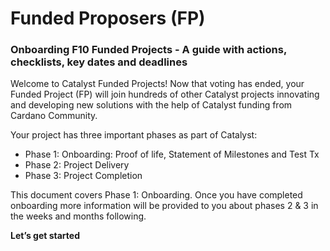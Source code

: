 # **Funded Proposers (FP)**

### Onboarding F10 Funded Projects - A guide with actions, checklists, key dates and deadlines

Welcome to Catalyst Funded Projects! Now that voting has ended, your Funded Project (FP) will join hundreds of other Catalyst projects innovating and developing new solutions with the help of Catalyst funding from Cardano Community. 

Your project has three important phases as part of Catalyst:

- Phase 1: Onboarding: Proof of life, Statement of Milestones and Test Tx
- Phase 2: Project Delivery
- Phase 3: Project Completion

This document covers Phase 1: Onboarding. Once you have completed onboarding more information will be provided to you about phases 2 & 3 in the weeks and months following. 

**Let’s get started**
